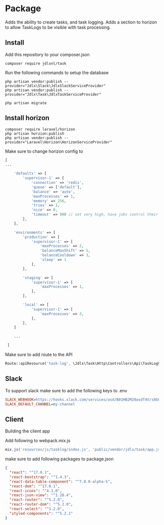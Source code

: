 # Package

Adds the ability to create tasks, and task logging.
Adds a section to horizon to allow TaskLogs to be visible
with task processing.

## Install

Add this repository to your composer.json

```shell
composer require jdlxnl/task
```

Run the following commands to setup the database
```shell
php artisan vendor:publish --provider="Jdlx\Slack\JdlxSlackServiceProvider"
php artisan vendor:publish --provider="Jdlx\Task\JdlxTaskServiceProvider"

php artisan migrate
```

## Install horizon

```shell
composer require laravel/horizon
php artisan horzion:publish
php artisan vendor:publish --provider="Laravel\Horizon\HorizonServiceProvider"
```
Make sure to change horizon config to

```php
[
...

    'defaults' => [
        'supervisor-1' => [
            'connection' => 'redis',
            'queue' => ['default'],
            'balance' => 'auto',
            'maxProcesses' => 1,
            'memory' => 256,
            'tries' => 1,
            'nice' => 0,
            'timeout' => 900 // set very high, have jobs control their own timeout
        ],
    ],

    'environments' => [
        'production' => [
            'supervisor-1' => [
                'maxProcesses' => 2,
                'balanceMaxShift' => 1,
                'balanceCooldown' => 3,
                'sleep' => 1
            ],
        ],

        'staging' => [
            'supervisor-1' => [
                'maxProcesses' => 1,
            ],
        ],

        'local' => [
            'supervisor-1' => [
                'maxProcesses' => 3,
            ],
        ],
    ]

    ...

 ]

```
Make sure to add route to the API

```php
Route::apiResource('task-log', \Jdlx\Task\Http\Controllers\Api\TaskLogController::class);
```

## Slack
To support slack make sure to add the following keys to .env
```ini
SLACK_WEBHOOK=https://hooks.slack.com/services/asd/B01HB2M20asdf4V/s8GCasfsaDJesxH3ZyZuHUx
SLACK_DEFAULT_CHANNEL=my-channel
```


## Client
Building the client app

Add following to webpack.mix.js
```js
mix.js('resources/js/tasklog/index.js', 'public/vendor/jdlx/task/app.js').react();
```

make sure to add following packages to package.json
```json
{
  "react": "^17.0.1",
  "react-bootstrap": "^1.4.3",
  "react-data-table-component": "^7.0.0-alpha-5",
  "react-dom": "^17.0.1",
  "react-icons": "^4.1.0",
  "react-json-view": "^1.20.4",
  "react-router": "^5.2.0",
  "react-router-dom": "^5.2.0",
  "react-select": "^3.2.0",
  "styled-components": "^5.2.1"
}
```

